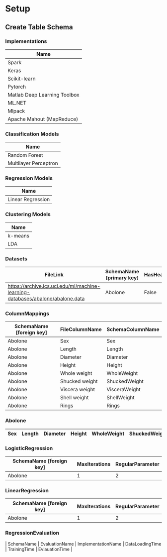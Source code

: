 # Setup

## Create Table Schema

### Implementations
| Name      |
| ----------- |
| Spark      |
| Keras   |
| Scikit-learn   |
| Pytorch   |
|  Matlab Deep Learning Toolbox   |
| ML.NET   |
| Mlpack  |
| Apache Mahout (MapReduce)   |

### Classification Models
| Name      |
| ----------- |
| Random Forest   |
| Multilayer Perceptron   |

### Regression Models
| Name      |
| ----------- |
| Linear Regression   |

### Clustering Models
| Name      |
| ----------- |
| k-means   |
| LDA   |

### Datasets
| FileLink      | SchemaName [primary key] | HasHeader |
| ----------- | ----------- | ----------- |
| https://archive.ics.uci.edu/ml/machine-learning-databases/abalone/abalone.data      | Abolone      | False |

### ColumnMappings
| SchemaName [foreign key] | FileColumnName | SchemaColumnName |
| ----------- | ----------- | ----------- |
| Abolone | Sex | Sex |
| Abolone | Length | Length  |
| Abolone | Diameter | Diameter |
| Abolone | Height | Height |
| Abolone | Whole weight | WholeWeight |
| Abolone | Shucked weight | ShuckedWeight |
| Abolone | Viscera weight | VisceraWeight |
| Abolone | Shell weight | ShellWeight |
| Abolone | Rings | Rings |

### Abolone
| Sex      | Length | Diameter  |  Height  | WholeWeight  | ShuckedWeight  | VisceraWeight | ShellWeight | Rings |
| -----------      | ----------- | -----------  |  -----------  | -----------  | -----------  | ----------- | ----------- | ----------- |

### LogisticRegression
| SchemaName [foreign key] | MaxIterations | RegularParameter |
| ----------- | ----------- | ----------- |
| Abolone | 1 | 2 |

### LinearRegression
| SchemaName [foreign key] | MaxIterations | RegularParameter |
| ----------- | ----------- | ----------- |
| Abolone | 1 | 2 |

### RegressionEvaluation
| SchemaName  | EvaluationName | ImplementationName | DataLoadingTime | TrainingTime | EvlauationTime |

